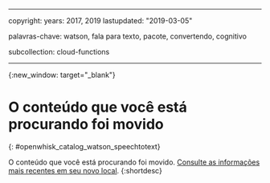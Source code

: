 
---

copyright: years: 2017, 2019 lastupdated: "2019-03-05"

palavras-chave: watson, fala para texto, pacote, convertendo, cognitivo

subcollection: cloud-functions

---


{:new_window: target="_blank"}
# O conteúdo que você está procurando foi movido
{: #openwhisk_catalog_watson_speechtotext}

O conteúdo que você está procurando foi movido. [Consulte as informações mais recentes em seu novo local](/docs/openwhisk?topic=cloud-functions-pkg_speech_to_text).
{:shortdesc}
